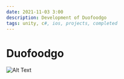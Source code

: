 ```yaml
---
date: 2021-11-03 3:00
description: Development of Duofoodgo
tags: unity, c#, ios, projects, completed
---
```

# Duofoodgo
![Alt Text](/Images/Duofoodgo.gif)
